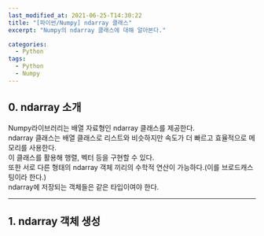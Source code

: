```yaml
---
last_modified_at: 2021-06-25-T14:30:22
title: "[파이썬/Numpy] ndarray 클래스"
excerpt: "Numpy의 ndarray 클래스에 대해 알아본다."

categories:
  - Python
tags:
  - Python
  - Numpy
---
```


## 0. ndarray 소개

Numpy라이브러리는 배열 자료형인 ndarray 클래스를 제공한다.  
ndarray 클래스는 배열 클래스로 리스트와 비슷하지만 속도가 더 빠르고 효율적으로 메모리를 사용한다.  
이 클래스를 활용해 행렬, 벡터 등을 구현할 수 있다.  
또한 서로 다른 형태의 ndarray 객체 끼리의 수학적 연산이 가능하다.(이를 브로드캐스팅이라 한다.)  
ndarray에 저장되는 객체들은 같은 타입이여야 한다.

---

## 1. ndarray 객체 생성
